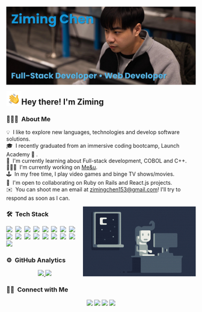 ![Ziming Chen Banner](https://raw.githubusercontent.com/Ziming15/Ziming15/main/assets/banner.png)

<img alt="Night Coding" src="./assets/Hand%20Wave.gif" width='40' align="left"/><h2>Hey there! I'm Ziming</h2>

<!-- ## 👋 &nbsp;Hey there! I'm Ziming -->

### 👨🏻‍💻 &nbsp;About Me

💡 &nbsp;I like to explore new languages, technologies and develop software solutions.\
🎓 &nbsp;I recently graduated from an immersive coding bootcamp, Launch Academy 🚀 .\
🌱 &nbsp;I'm currently learning about Full-stack development, COBOL and C++.\
👨🏻‍💻 &nbsp;I'm currently working on [Me&u](http://meanu.onrender.com/).\
🕹️ &nbsp;In my free time, I play video games and binge TV shows/movies.\
🤝 &nbsp;I'm open to collaborating on Ruby on Rails and React.js projects.\
✉️ &nbsp;You can shoot me an email at zimingchen153@gmail.com! I'll try to respond as soon as I can.

<img alt="Night Coding" src="https://raw.githubusercontent.com/ziming15/ziming15/main/assets/Night-Coding.gif" align="right"/>

### 🛠 &nbsp;Tech Stack

<img src ="https://img.shields.io/badge/javascript-%23323330.svg?style=for-the-badge&logo=javascript&logoColor=%23F7DF1E"/>&nbsp;
<img src ="https://img.shields.io/badge/ruby-%23CC342D.svg?style=for-the-badge&logo=ruby&logoColor=white"/>&nbsp;
<img src ="https://img.shields.io/badge/react-%2320232a.svg?style=for-the-badge&logo=react&logoColor=%2361DAFB"/>&nbsp;
<img src ="https://img.shields.io/badge/rails-%23CC0000.svg?style=for-the-badge&logo=ruby-on-rails&logoColor=white"/>&nbsp;
<img src ="https://img.shields.io/badge/c++%20-%2300599C.svg?&style=for-the-badge&logo=c%2B%2B&logoColor=white"/>&nbsp;
<img src ="https://img.shields.io/badge/-Cobol-9cf?style=for-the-badge&logoColor=white">&nbsp;
<img src ="https://img.shields.io/badge/css3-%231572B6.svg?style=for-the-badge&logo=css3&logoColor=white"/>&nbsp;
<img src ="https://img.shields.io/badge/html5-%23E34F26.svg?style=for-the-badge&logo=html5&logoColor=white"/>&nbsp;
<img src ="https://img.shields.io/badge/git%20-%23F05033.svg?&style=for-the-badge&logo=git&logoColor=white"/>&nbsp;
<img src ="https://img.shields.io/badge/github-%23121011.svg?style=for-the-badge&logo=github&logoColor=white&color=gray"/>&nbsp;
<img src ="https://img.shields.io/badge/Visual%20Studio%20Code-0078d7.svg?style=for-the-badge&logo=visual-studio-code&logoColor=white"/>&nbsp;
<img src ="https://img.shields.io/badge/postgres-%23316192.svg?style=for-the-badge&logo=postgresql&logoColor=white"/>&nbsp;
<img src ="https://img.shields.io/badge/SASS-hotpink.svg?style=for-the-badge&logo=SASS&logoColor=white"/>&nbsp;
<img src ="https://img.shields.io/badge/NPM-%23000000.svg?style=for-the-badge&logo=npm&logoColor=white&color=gray"/>&nbsp;
<img src ="https://img.shields.io/badge/React_Router-CA4245?style=for-the-badge&logo=react-router&logoColor=white"/>&nbsp;
<img src ="https://img.shields.io/badge/React%20Hook%20Form-%23EC5990.svg?style=for-the-badge&logo=reacthookform&logoColor=white"/>&nbsp;
<img src ="https://img.shields.io/badge/yarn-%232C8EBB.svg?style=for-the-badge&logo=yarn&logoColor=white"/>&nbsp;

### ⚙️ &nbsp;GitHub Analytics

<p align="center">
<a href="https://github.com/ziming15">
  <img height="180em" src="https://github-readme-stats-eight-theta.vercel.app/api?username=ziming15&show_icons=true&theme=algolia&include_all_commits=true&count_private=true"/>
  <img height="180em" src="https://github-readme-stats-eight-theta.vercel.app/api/top-langs/?username=ziming15&layout=compact&langs_count=8&theme=algolia"/>
</a>
</p>

### 🤝🏻 &nbsp;Connect with Me

<p align="center">
<a href="https://www.linkedin.com/in/ziming-chen1/"><img src="https://img.shields.io/badge/linkedin-%230077B5.svg?style=for-the-badge&logo=linkedin&logoColor=white"/></a>
<a href="mailto:zimingchen153@gmail.com"><img src="https://img.shields.io/badge/Gmail-D14836?style=for-the-badge&logo=gmail&logoColor=white"/></a>
<a href="https://www.facebook.com/ziming.chen.7/"><img src="https://img.shields.io/badge/Facebook-%231877F2.svg?style=for-the-badge&logo=Facebook&logoColor=white"/></a>
<a href="https://launchpass.launchacademy.com/users/ZimingChen3098/launcher_profile"><img src="https://img.shields.io/badge/-Launch%20Academy-brightgreen?style=for-the-badge&logoColor=white"</a>
</p>
